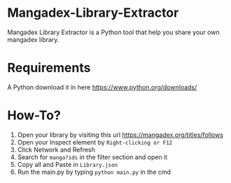 # Mangadex-Library-Extractor
Mangadex Library Extractor is a Python tool that help you share your own mangadex library.

# Requirements
A Python download it in here https://www.python.org/downloads/

# How-To?
1. Open your library by visiting this url https://mangadex.org/titles/follows
2. Open your Inspect element by `Right-clicking or F12`
3. Click Network and Refresh
4. Search for `manga?ids` in the filter section and open it
5. Copy all and Paste in `Library.json`
6. Run the main.py by typing `python main.py` in the cmd
